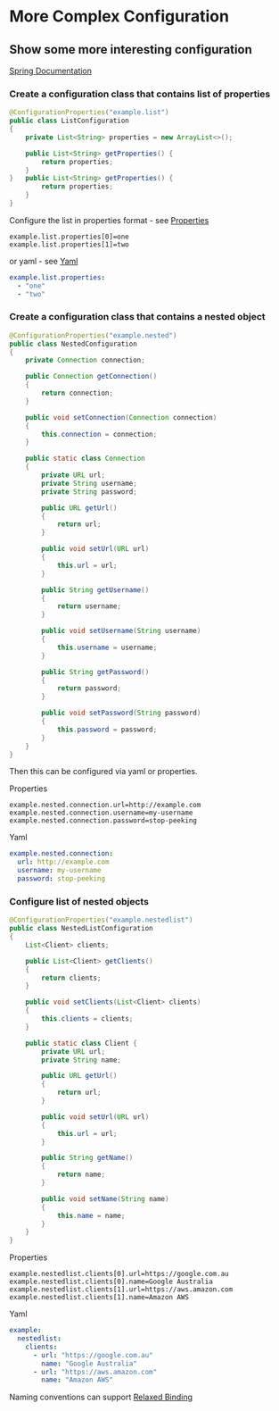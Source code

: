 # More Complex Configuration

## Show some more interesting configuration
[Spring Documentation](https://docs.spring.io/spring-boot/docs/current/reference/htmlsingle/#boot-features-external-config-typesafe-configuration-properties)

### Create a configuration class that contains list of properties
```java
@ConfigurationProperties("example.list")
public class ListConfiguration
{
    private List<String> properties = new ArrayList<>();

    public List<String> getProperties() {
        return properties;
    }
}   public List<String> getProperties() {
        return properties;
    }
}
```
Configure the list in properties format - see [Properties](/examples/02-morecomplex/src/main/resources/application-properties.properties)
```properties
example.list.properties[0]=one
example.list.properties[1]=two
```
or yaml - see [Yaml](/examples/02-morecomplex/src/main/resources/application.yaml)
```yaml
example.list.properties:
  - "one"
  - "two"
```

### Create a configuration class that contains a nested object

```java
@ConfigurationProperties("example.nested")
public class NestedConfiguration
{
    private Connection connection;

    public Connection getConnection()
    {
        return connection;
    }

    public void setConnection(Connection connection)
    {
        this.connection = connection;
    }

    public static class Connection
    {
        private URL url;
        private String username;
        private String password;

        public URL getUrl()
        {
            return url;
        }

        public void setUrl(URL url)
        {
            this.url = url;
        }

        public String getUsername()
        {
            return username;
        }

        public void setUsername(String username)
        {
            this.username = username;
        }

        public String getPassword()
        {
            return password;
        }

        public void setPassword(String password)
        {
            this.password = password;
        }
    }
}
```

Then this can be configured via yaml or properties.

Properties
```properties
example.nested.connection.url=http://example.com
example.nested.connection.username=my-username
example.nested.connection.password=stop-peeking
```

Yaml
```yaml
example.nested.connection:
  url: http://example.com
  username: my-username
  password: stop-peeking
```

### Configure list of nested objects
```java
@ConfigurationProperties("example.nestedlist")
public class NestedListConfiguration
{
    List<Client> clients;

    public List<Client> getClients()
    {
        return clients;
    }

    public void setClients(List<Client> clients)
    {
        this.clients = clients;
    }

    public static class Client {
        private URL url;
        private String name;

        public URL getUrl()
        {
            return url;
        }

        public void setUrl(URL url)
        {
            this.url = url;
        }

        public String getName()
        {
            return name;
        }

        public void setName(String name)
        {
            this.name = name;
        }
    }
}
```

Properties
```properties
example.nestedlist.clients[0].url=https://google.com.au
example.nestedlist.clients[0].name=Google Australia
example.nestedlist.clients[1].url=https://aws.amazon.com
example.nestedlist.clients[1].name=Amazon AWS
```

Yaml
```yaml
example:
  nestedlist:
    clients:
      - url: "https://google.com.au"
        name: "Google Australia"
      - url: "https://aws.amazon.com"
        name: "Amazon AWS"
```

Naming conventions can support [Relaxed Binding](https://docs.spring.io/spring-boot/docs/current/reference/htmlsingle/#boot-features-external-config-relaxed-binding)
